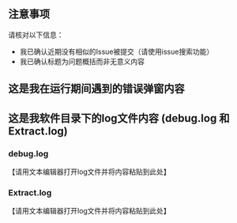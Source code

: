 ## 注意事项
请核对以下信息：
* 我已确认近期没有相似的Issue被提交（请使用issue搜索功能）
* 我已确认标题为问题概括而非无意义内容

## 这是我在运行期间遇到的错误弹窗内容


## 这是我软件目录下的log文件内容 (debug.log 和 Extract.log)

### debug.log
【请用文本编辑器打开log文件并将内容粘贴到此处】

### Extract.log
【请用文本编辑器打开log文件并将内容粘贴到此处】
